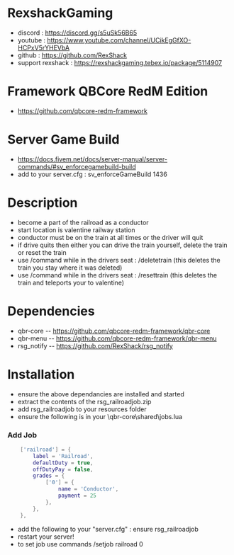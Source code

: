 # RexshackGaming
- discord : https://discord.gg/s5uSk56B65
- youtube : https://www.youtube.com/channel/UCikEgGfXO-HCPxV5rYHEVbA
- github : https://github.com/RexShack
- support rexshack : https://rexshackgaming.tebex.io/package/5114907

# Framework QBCore RedM Edition
- https://github.com/qbcore-redm-framework

# Server Game Build
- https://docs.fivem.net/docs/server-manual/server-commands/#sv_enforcegamebuild-build
- add to your server.cfg : sv_enforceGameBuild 1436

# Description
- become a part of the railroad as a conductor
- start location is valentine railway station
- conductor must be on the train at all times or the driver will quit
- if drive quits then either you can drive the train yourself, delete the train or reset the train
- use /command while in the drivers seat : /deletetrain (this deletes the train you stay where it was deleted)
- use /command while in the drivers seat : /resettrain (this deletes the train and teleports your to valentine)

# Dependencies
- qbr-core -- https://github.com/qbcore-redm-framework/qbr-core
- qbr-menu -- https://github.com/qbcore-redm-framework/qbr-menu
- rsg_notify -- https://github.com/RexShack/rsg_notify

# Installation
- ensure the above dependancies are installed and started
- extract the contents of the rsg_railroadjob.zip
- add rsg_railroadjob to your resources folder
- ensure the following is in your \qbr-core\shared\jobs.lua

### Add Job
```lua
	['railroad'] = {
		label = 'Railroad',
		defaultDuty = true,
		offDutyPay = false,
		grades = {
            ['0'] = {
                name = 'Conductor',
                payment = 25
            },
        },
	},
```

- add the following to your "server.cfg" : ensure rsg_railroadjob
- restart your server!
- to set job use commands /setjob <playerid> railroad 0


